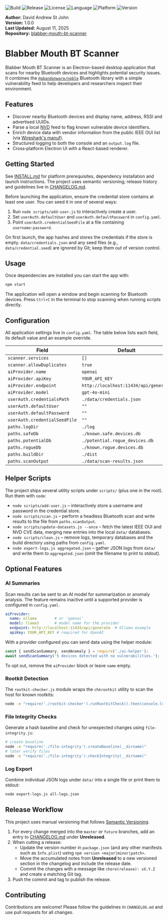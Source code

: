 ![Build](https://img.shields.io/github/actions/workflow/status/davestj/blabber-mouth-bt-scanner/dev.yml?branch=main&label=build)
![Release](https://img.shields.io/github/v/release/davestj/blabber-mouth-bt-scanner)
![License](https://img.shields.io/github/license/davestj/blabber-mouth-bt-scanner)
![Language](https://img.shields.io/github/languages/top/davestj/blabber-mouth-bt-scanner)
![Platform](https://img.shields.io/badge/platform-macOS%20%7C%20Linux%20%7C%20Windows-blue)
![Version](https://img.shields.io/badge/version-1.0.0-blue)

**Author:** David Andrew St John<br>
**Version:** 1.0.0<br>
**Last Updated:** August 11, 2025<br>
**Repository:** [blabber-mouth-bt-scanner](https://github.com/davestj/blabber-mouth-bt-scanner)

# Blabber Mouth BT Scanner

Blabber Mouth BT Scanner is an Electron-based desktop application that scans for nearby Bluetooth devices and highlights potential security issues.  It combines the [`@abandonware/noble`](https://github.com/abandonware/noble) Bluetooth library with a simple vulnerability feed to help developers and researchers inspect their environment.

## Features
- Discover nearby Bluetooth devices and display name, address, RSSI and advertised UUIDs.
- Parse a local [NVD](https://nvd.nist.gov/) feed to flag known vulnerable device identifiers.
- Enrich device data with vendor information from the public IEEE OUI list (via [Wireshark's manuf](https://www.wireshark.org/download/automated/data/manuf)).
- Structured logging to both the console and an `output.log` file.
- Cross‑platform Electron UI with a React-based renderer.

## Getting Started
See [INSTALL.md](INSTALL.md) for platform prerequisites, dependency installation and launch instructions.  The project uses semantic versioning; release history and guidelines live in [CHANGELOG.md](CHANGELOG.md).

Before launching the application, ensure the credential store contains at least one user. You can seed it in one of several ways:

1. Run `node scripts/add-user.js` to interactively create a user.
2. Set `userAuth.defaultUser` and `userAuth.defaultPassword` in `config.yaml`.
3. Point `userAuth.credentialSeedFile` at a file containing `username:password`.

On first launch, the app hashes and stores the credentials if the store is empty. `data/credentials.json` and any seed files (e.g., `data/credential.seed`) are ignored by Git; keep them out of version control.

## Usage
Once dependencies are installed you can start the app with:

```bash
npm start
```

The application will open a window and begin scanning for Bluetooth devices.  Press `Ctrl+C` in the terminal to stop scanning when running scripts directly.


## Configuration

All application settings live in `config.yaml`. The table below lists each field,
its default value and an example override.

| Field | Default | Example |
| --- | --- | --- |
| `scanner.services` | `[]` | `["180d", "180f"]` |
| `scanner.allowDuplicates` | `true` | `false` |
| `aiProvider.name` | `openai` | `ollama` |
| `aiProvider.apiKey` | `YOUR_API_KEY` | `sk-123abc` |
| `aiProvider.endpoint` | `http://localhost:11434/api/generate` | `https://api.openai.com/v1/completions` |
| `aiProvider.model` | `gpt-4o-mini` | `llama3` |
| `userAuth.credentialsPath` | `./data/credentials.json` | `./data/creds.json` |
| `userAuth.defaultUser` | `""` | `admin` |
| `userAuth.defaultPassword` | `""` | `secret` |
| `userAuth.credentialSeedFile` | `""` | `./data/credential.seed` |
| `paths.logDir` | `./log` | `./logs` |
| `paths.safeDb` | `./known.safe.devices.db` | `./data/safe.db` |
| `paths.potentialDb` | `./potential.rogue_devices.db` | `./data/potential.db` |
| `paths.rogueDb` | `./known.rogue.devices.db` | `./data/rogue.db` |
| `paths.buildDir` | `./dist` | `./build` |
| `paths.scanOutput` | `./data/scan-results.json` | `./out/scan.json` |

## Helper Scripts

The project ships several utility scripts under `scripts/` (plus one in the
root). Run them with `node`:

- `node scripts/add-user.js` – interactively store a username and password in
  the credential store.
- `node scripts/scan.js` – perform a headless Bluetooth scan and write results
  to the file from `paths.scanOutput`.
- `node scripts/update-datasets.js --once` – fetch the latest IEEE OUI and NVD
  CVE data, merging new entries into the local `data/` databases.
- `node scripts/clean.js` – remove logs, temporary databases and the build
  directory using paths from `config.yaml`.
- `node export-logs.js aggregated.json` – gather JSON logs from `data/` and
  write them to `aggregated.json` (omit the filename to print to stdout).

## Optional Features

### AI Summaries

Scan results can be sent to an AI model for summarization or anomaly analysis.
The feature remains inactive until a supported provider is configured in
`config.yaml`.

```yaml
aiProvider:
  name: ollama        # or 'openai'
  model: llama3       # model name for the provider
  endpoint: http://localhost:11434/api/generate  # Ollama example
  apiKey: YOUR_API_KEY # required for OpenAI
```

With a provider configured you can send data using the helper module:

```javascript
const { sendScanSummary, sendAnomaly } = require('./ai-helper');
await sendScanSummary('5 devices detected with no vulnerabilities.');
```

To opt out, remove the `aiProvider` block or leave `name` empty.

### Rootkit Detection

The `rootkit-checker.js` module wraps the `chkrootkit` utility to scan the host
for known rootkits:

```bash
node -e "require('./rootkit-checker').runRootkitCheck().then(console.log)"
```

### File Integrity Checks

Generate a hash baseline and check for unexpected changes using
`file-integrity.js`:

```bash
# create baseline
node -e "require('./file-integrity').createBaseline(__dirname)"
# later verify files
node -e "require('./file-integrity').checkIntegrity(__dirname)"
```

### Log Export

Combine individual JSON logs under `data/` into a single file or print them to
stdout:

```bash
node export-logs.js all-logs.json
```

## Release Workflow

This project uses manual versioning that follows [Semantic Versioning](https://semver.org/).

1. For every change merged into the `master` or `future` branches, add an entry to [CHANGELOG.md](CHANGELOG.md) under **Unreleased**.
2. When cutting a release:
   - Update the version number in `package.json` (and any other manifests such as `Info.plist`) using `npm version <major|minor|patch>`.
   - Move the accumulated notes from **Unreleased** to a new versioned section in the changelog and include the release date.
   - Commit the changes with a message like `chore(release): vX.Y.Z` and create a matching Git tag.
3. Push the commit and tag to publish the release.

## Contributing
Contributions are welcome!  Please follow the guidelines in `CHANGELOG.md` and use pull requests for all changes.
